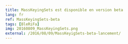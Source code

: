 ```yaml
---
title: MassKeyingSets est disponible en version beta
lang: fr
ref: MassKeyingSets-beta
tags: [BleRiFa]
img: 20160809_MassKeyingSets.png
external: /2016/08/09/MassKeyigSets-beta-lancement/
---
```

